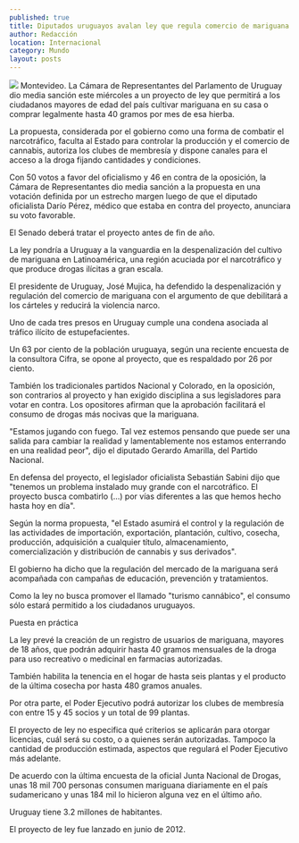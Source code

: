 ```yaml
---
published: true
title: Diputados uruguayos avalan ley que regula comercio de mariguana
author: Redacción
location: Internacional
category: Mundo
layout: posts
---
```


![](http://i.imgur.com/m0XaRuBm.jpg)
Montevideo. La Cámara de Representantes del Parlamento de Uruguay dio media sanción este miércoles a un proyecto de ley que permitirá a los ciudadanos mayores de edad del país cultivar mariguana en su casa o comprar legalmente hasta 40 gramos por mes de esa hierba.

La propuesta, considerada por el gobierno como una forma de combatir el narcotráfico, faculta al Estado para controlar la producción y el comercio de cannabis, autoriza los clubes de membresía y dispone canales para el acceso a la droga fijando cantidades y condiciones.

Con 50 votos a favor del oficialismo y 46 en contra de la oposición, la Cámara de Representantes dio media sanción a la propuesta en una votación definida por un estrecho margen luego de que el diputado oficialista Darío Pérez, médico que estaba en contra del proyecto, anunciara su voto favorable.

El Senado deberá tratar el proyecto antes de fin de año.

La ley pondría a Uruguay a la vanguardia en la despenalización del cultivo de mariguana en Latinoamérica, una región acuciada por el narcotráfico y que produce drogas ilícitas a gran escala.

El presidente de Uruguay, José Mujica, ha defendido la despenalización y regulación del comercio de mariguana con el argumento de que debilitará a los cárteles y reducirá la violencia narco.

Uno de cada tres presos en Uruguay cumple una condena asociada al tráfico ilícito de estupefacientes.

Un 63 por ciento de la población uruguaya, según una reciente encuesta de la consultora Cifra, se opone al proyecto, que es respaldado por 26 por ciento.

También los tradicionales partidos Nacional y Colorado, en la oposición, son contrarios al proyecto y han exigido disciplina a sus legisladores para votar en contra. Los opositores afirman que la aprobación facilitará el consumo de drogas más nocivas que la mariguana.

"Estamos jugando con fuego. Tal vez estemos pensando que puede ser una salida para cambiar la realidad y lamentablemente nos estamos enterrando en una realidad peor", dijo el diputado Gerardo Amarilla, del Partido Nacional.

En defensa del proyecto, el legislador oficialista Sebastián Sabini dijo que "tenemos un problema instalado muy grande con el narcotráfico. El proyecto busca combatirlo (...) por vías diferentes a las que hemos hecho hasta hoy en día".

Según la norma propuesta, "el Estado asumirá el control y la regulación de las actividades de importación, exportación, plantación, cultivo, cosecha, producción, adquisición a cualquier título, almacenamiento, comercialización y distribución de cannabis y sus derivados".

El gobierno ha dicho que la regulación del mercado de la mariguana será acompañada con campañas de educación, prevención y tratamientos.

Como la ley no busca promover el llamado "turismo cannábico", el consumo sólo estará permitido a los ciudadanos uruguayos.

Puesta en práctica

La ley prevé la creación de un registro de usuarios de mariguana, mayores de 18 años, que podrán adquirir hasta 40 gramos mensuales de la droga para uso recreativo o medicinal en farmacias autorizadas.

También habilita la tenencia en el hogar de hasta seis plantas y el producto de la última cosecha por hasta 480 gramos anuales.

Por otra parte, el Poder Ejecutivo podrá autorizar los clubes de membresía con entre 15 y 45 socios y un total de 99 plantas.

El proyecto de ley no especifica qué criterios se aplicarán para otorgar licencias, cuál será su costo, o a quienes serán autorizadas. Tampoco la cantidad de producción estimada, aspectos que regulará el Poder Ejecutivo más adelante.

De acuerdo con la última encuesta de la oficial Junta Nacional de Drogas, unas 18 mil 700 personas consumen mariguana diariamente en el país sudamericano y unas 184 mil lo hicieron alguna vez en el último año.

Uruguay tiene 3.2 millones de habitantes.

El proyecto de ley fue lanzado en junio de 2012.
